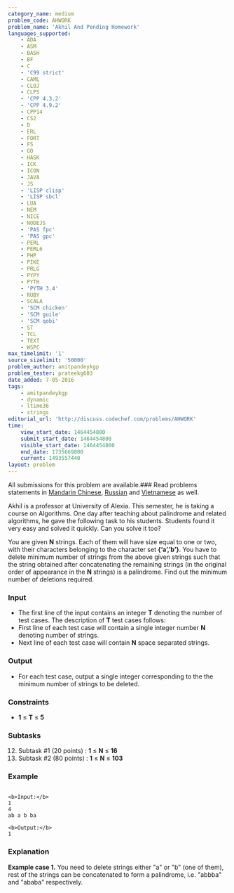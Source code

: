 ```yaml
---
category_name: medium
problem_code: AHWORK
problem_name: 'Akhil And Pending Homework'
languages_supported:
    - ADA
    - ASM
    - BASH
    - BF
    - C
    - 'C99 strict'
    - CAML
    - CLOJ
    - CLPS
    - 'CPP 4.3.2'
    - 'CPP 4.9.2'
    - CPP14
    - CS2
    - D
    - ERL
    - FORT
    - FS
    - GO
    - HASK
    - ICK
    - ICON
    - JAVA
    - JS
    - 'LISP clisp'
    - 'LISP sbcl'
    - LUA
    - NEM
    - NICE
    - NODEJS
    - 'PAS fpc'
    - 'PAS gpc'
    - PERL
    - PERL6
    - PHP
    - PIKE
    - PRLG
    - PYPY
    - PYTH
    - 'PYTH 3.4'
    - RUBY
    - SCALA
    - 'SCM chicken'
    - 'SCM guile'
    - 'SCM qobi'
    - ST
    - TCL
    - TEXT
    - WSPC
max_timelimit: '1'
source_sizelimit: '50000'
problem_author: amitpandeykgp
problem_tester: prateekg603
date_added: 7-05-2016
tags:
    - amitpandeykgp
    - dynamic
    - ltime36
    - strings
editorial_url: 'http://discuss.codechef.com/problems/AHWORK'
time:
    view_start_date: 1464454800
    submit_start_date: 1464454800
    visible_start_date: 1464454800
    end_date: 1735669800
    current: 1493557440
layout: problem
---
```

All submissions for this problem are available.###  Read problems statements in [Mandarin Chinese](http://www.codechef.com/download/translated/LTIME36/mandarin/AHWORK.pdf), [Russian](http://www.codechef.com/download/translated/LTIME36/russian/AHWORK.pdf) and [Vietnamese](http://www.codechef.com/download/translated/LTIME36/vietnamese/AHWORK.pdf) as well.

Akhil is a professor at University of Alexia. This semester, he is taking a course on Algorithms. One day after teaching about palindrome and related algorithms, he gave the following task to his students. Students found it very easy and solved it quickly. Can you solve it too?

You are given **N** strings. Each of them will have size equal to one or two, with their characters belonging to the character set **{‘a’,’b’}**. You have to delete minimum number of strings from the above given strings such that the string obtained after concatenating the remaining strings (in the original order of appearance in the **N** strings) is a palindrome. Find out the minimum number of deletions required.

### Input

- The first line of the input contains an integer **T** denoting the number of test cases. The description of **T** test cases follows:
- First line of each test case will contain a single integer number **N** denoting number of strings.
- Next line of each test case will contain **N** space separated strings.

### Output

- For each test case, output a single integer corresponding to the the minimum number of strings to be deleted.

### Constraints

- **1** ≤ **T** ≤ **5**

### Subtasks

12. Subtask #1 (20 points) : **1** ≤ **N** ≤ **16**
13. Subtask #2 (80 points) : **1** ≤ **N** ≤ **103**
### Example

```

<b>Input:</b>
1
4
ab a b ba

<b>Output:</b>
1

```
### Explanation

**Example case 1.** You need to delete strings either "a" or "b" (one of them), rest of the strings can be concatenated to form a palindrome, i.e. "abbba" and "ababa" respectively.